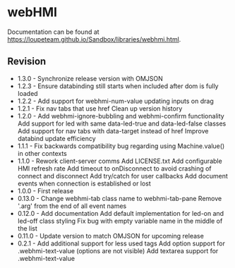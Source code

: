 # webHMI

Documentation can be found at https://loupeteam.github.io/Sandbox/libraries/webhmi.html.

## Revision

- 1.3.0 - Synchronize release version with OMJSON
- 1.2.3 - Ensure databinding still starts when included after dom is fully loaded
- 1.2.2 - Add support for webhmi-num-value updating inputs on drag
- 1.2.1 - Fix nav tabs that use href
		Clean up version history
- 1.2.0 - Add webhmi-ignore-bubbling and webhmi-confirm functionality  
      	Add support for led with same data-led-true and data-led-false classes 
     	Add support for nav tabs with data-target instead of href
      	Improve databind update efficiency 
- 1.1.1 - Fix backwards compatibility bug regarding using Machine.value() in other contexts
- 1.1.0 - Rework client-server comms
		Add LICENSE.txt
		Add configurable HMI refresh rate
		Add timeout to onDisconnect to avoid crashing of connect and disconnect
		Add try/catch for user callbacks
		Add document events when connection is established or lost
- 1.0.0 - First release
- 0.13.0 - Change webhmi-tab class name to webhmi-tab-pane
		Remove '.arg' from the end of all event names
- 0.12.0 - Add documentation
		Add default implementation for led-on and led-off class styling
		Fix bug with empty variable name in the middle of the list
- 0.11.0 - Update version to match OMJSON for upcoming release
- 0.2.1 -	Add additional support for less used tags
		Add option support for .webhmi-text-value (options are not visible)
		Add textarea support for .webhmi-text-value
